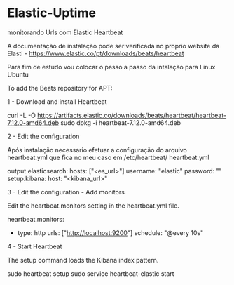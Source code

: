 # Elastic-Uptime


monitorando Urls com Elastic Heartbeat

A documentação de instalação pode ser verificada no proprio website da Elasti - https://www.elastic.co/pt/downloads/beats/heartbeat


Para fim de estudo vou colocar o passo a passo da intalação para Linux Ubuntu

To add the Beats repository for APT:

1 - Download and install Heartbeat

curl -L -O https://artifacts.elastic.co/downloads/beats/heartbeat/heartbeat-7.12.0-amd64.deb
sudo dpkg -i heartbeat-7.12.0-amd64.deb

2 - Edit the configuration

Após instalação necessario efetuar a configuração do arquivo heartbeat.yml que fica no meu caso em /etc/heartbeat/
heartbeat.yml

output.elasticsearch:
  hosts: ["<es_url>"]
  username: "elastic"
  password: "<password>"
setup.kibana:
  host: "<kibana_url>"

3 - Edit the configuration - Add monitors

Edit the heartbeat.monitors setting in the heartbeat.yml file.

heartbeat.monitors:
- type: http
  urls: ["<http://localhost:9200>"]
  schedule: "@every 10s"

4 - Start Heartbeat

The setup command loads the Kibana index pattern.

sudo heartbeat setup
sudo service heartbeat-elastic start









